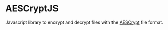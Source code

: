 AESCryptJS
========
Javascript library to encrypt and decrypt files with the
[AESCrypt](http://aescrypt.com/) file format.
